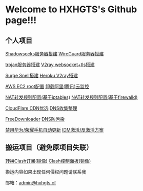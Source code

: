 # Welcome to HXHGTS's Github page!!!

## 个人项目

[Shadowsocks服务器搭建](https://hxhgts.ml/SSServer/)  [WireGuard服务器搭建](https://hxhgts.ml/WireGuardServer/)

[trojan服务器搭建](https://hxhgts.ml/TrojanServer/) [V2ray websocket+tls搭建](https://hxhgts.ml/v2ray-websocket-tls-nginx/)

[Surge Snell搭建](https://hxhgts.ml/SnellServer/)  [Heroku V2ray搭建](https://hxhgts.ml/v2ray-heroku/)

[AWS EC2 root配置](https://hxhgts.ml/AWSECSRoot/)  [卸载阿里(腾讯)云监控](https://hxhgts.ml/AliyunProtectUninstall/)

[NAT转发规则配置(基于iptables)](https://hxhgts.ml/NATConfigGenerator-iptables/)  [NAT转发规则配置(基于firewalld)](https://hxhgts.ml/NATConfigGenerator/)

[CloudFlare CDN优选](https://hxhgts.ml/CloudflareIP/)  [DNS收集整理](https://hxhgts.ml/GreatDNS/)

[FreeDownloader](https://hxhgts.ml/FreeDownloader/)  [DNS防污染](https://hxhgts.ml/AntiDNSPollute/)

[禁用华为/荣耀手机自动更新](https://hxhgts.ml/HuaweiAntiUpdate/)  [IDM激活/反激活方案](https://hxhgts.ml/DeactivationIDM/)

## 搬运项目（避免原项目失联）

[转换Clash订阅(镜像)](https://hxhgts.ml/ClashRuleTransfer/)  [Clash控制面板(镜像)](https://clash.hxhgts.ml/)

搬运内容如果出现任何侵权问题请联系我

邮箱：[admin@hxhgts.cf](mailto:admin@hxhgts.cf)
